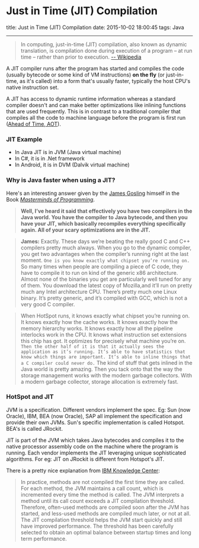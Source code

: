 # Just in Time (JIT) Compilation

title: Just in Time (JIT) Compilation
date: 2015-10-02 18:00:45
tags: Java


----------


> In computing, just-in-time (JIT) compilation, also known as dynamic translation, is compilation done during execution of a program – at run time – rather than prior to execution. [-- Wikipedia](https://en.wikipedia.org/wiki/Just-in-time_compilation)

A JIT compiler runs after the program has started and compiles the code (usually bytecode or some kind of VM instructions) **on the fly** (or just-in-time, as it's called) into a form that's usually faster, typically the host CPU's native instruction set.

<!-- more -->

A JIT has access to dynamic runtime information whereas a standard compiler doesn't and can make better optimizations like inlining functions that are used frequently. This is in contrast to a traditional compiler that compiles all the code to machine language before the program is first run ([Ahead of Time, AOT](https://en.wikipedia.org/wiki/Ahead-of-time_compilation)).

### JIT Example
- In Java  JIT is in JVM (Java virtual machine)
- In C#, it is in .Net framework
- In Android, it is in DVM (Dalvik virtual machine)

### Why is Java faster when using a JIT?
Here's an interesting answer given by the [James Gosling](https://en.wikipedia.org/wiki/James_Gosling) himself in the Book *[Masterminds of Programming](http://www.amazon.com/Masterminds-Programming-Conversations-Creators-Languages-ebook/dp/B0043D2EEU/ref=sr_1_1?ie=UTF8&qid=1443843588&sr=8-1&keywords=mastermind%20of%20programming)*.
> **Well, I’ve heard it said that effectively you have two compilers in the Java world. You have the compiler to Java bytecode, and then you have your JIT, which basically recompiles everything specifically again. All of your scary optimizations are in the JIT.**

> **James:** Exactly. These days we’re beating the really good C and C++ compilers pretty much always. When you go to the dynamic compiler, you get two advantages when the compiler’s running right at the last moment. `One is you know exactly what chipset you’re running on.` So many times when people are compiling a piece of C code, they have to compile it to run on kind of the generic x86 architecture. Almost none of the binaries you get are particularly well tuned for any of them. You download the latest copy of Mozilla,and it’ll run on pretty much any Intel architecture CPU. There’s pretty much one Linux binary. It’s pretty generic, and it’s compiled with GCC, which is not a very good C compiler.

> When HotSpot runs, it knows exactly what chipset you’re running on. It knows exactly how the cache works. It knows exactly how the memory hierarchy works. It knows exactly how all the pipeline interlocks work in the CPU. It knows what instruction set extensions this chip has got. It optimizes for precisely what machine you’re on. `Then the other half of it is that it actually sees the application as it’s running. It’s able to have statistics that know which things are important. It’s able to inline things that a C compiler could never do.` The kind of stuff that gets inlined in the Java world is pretty amazing. Then you tack onto that the way the storage management works with the modern garbage collectors. With a modern garbage collector, storage allocation is extremely fast.

### HotSpot and JIT
JVM is a specification. Different vendors implement the spec. Eg: Sun (now Oracle), IBM, BEA (now Oracle), SAP all implement the specification and provide their own JVMs. Sun's specific implementation is called Hotspot. BEA's is called JRockit.

JIT is part of the JVM which takes Java bytecodes and compiles it to the native processor assembly code on the machine where the program is running. Each vendor implements the JIT leveraging unique sophisticated algorithms. For eg: JIT on JRockit is different from Hotspot's JIT.

There is a pretty nice explanation from [IBM Knowledge Center](https://www-01.ibm.com/support/knowledgecenter/SSYKE2_7.0.0/com.ibm.java.aix.71.doc/diag/understanding/jit_overview.html):
> In practice, methods are not compiled the first time they are called. For each method, the JVM maintains a call count, which is incremented every time the method is called. The JVM interprets a method until its call count exceeds a JIT compilation threshold. Therefore, often-used methods are compiled soon after the JVM has started, and less-used methods are compiled much later, or not at all. The JIT compilation threshold helps the JVM start quickly and still have improved performance. The threshold has been carefully selected to obtain an optimal balance between startup times and long term performance.